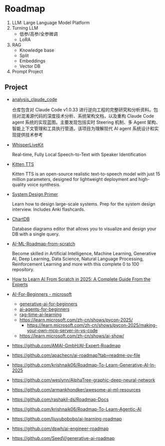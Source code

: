 # Roadmap

1. LLM: Large Language Model Platform
2. Turning LLM
    - 低参/高参/全参微调
    - LoRA
3. RAG 
    - Knowledge base
    - Split
    - Embeddings
    - Vector DB
4. Prompt Project


## Project

- [analysis_claude_code](https://github.com/shareAI-lab/analysis_claude_code)

    仓库包含对 Claude Code v1.0.33 进行逆向工程的完整研究和分析资料。包括对混淆源代码的深度技术分析、系统架构文档，以及重构 Claude Code agent 系统的实现蓝图。主要发现包括实时 Steering 机制、多 Agent 架构、智能上下文管理和工具执行管道。该项目为理解现代 AI agent 系统设计和实现提供技术参考

- [WhisperLiveKit](https://github.com/QuentinFuxa/WhisperLiveKit)
  
  Real-time, Fully Local Speech-to-Text with Speaker Identification

- [Kitten TTS](https://github.com/KittenML/KittenTTS)
  
  Kitten TTS is an open-source realistic text-to-speech model with just 15 million parameters, designed for lightweight deployment and high-quality voice synthesis.

- [System Design Primer](https://github.com/donnemartin/system-design-primer)

    Learn how to design large-scale systems. Prep for the system design interview. Includes Anki flashcards.

- [ChartDB](https://github.com/chartdb/chartdb)

    Database diagrams editor that allows you to visualize and design your DB with a single query.

- [AI-ML-Roadmap-from-scratch](https://github.com/aadi1011/AI-ML-Roadmap-from-scratch)

    Become skilled in Artificial Intelligence, Machine Learning, Generative AI, Deep Learning, Data Science, Natural Language Processing, Reinforcement Learning and more with this complete 0 to 100 repository.

- [How to Learn AI From Scratch in 2025: A Complete Guide From the Experts](https://www.datacamp.com/blog/how-to-learn-ai)

- [AI-For-Beginners - microsoft](https://microsoft.github.io/AI-For-Beginners/)
  - [generative-ai-for-beginners](https://learn.microsoft.com/zh-cn/shows/generative-ai-for-beginners/)
  - [ai-agents-for-beginners](https://learn.microsoft.com/zh-cn/shows/ai-agents-for-beginners/)
  - [rag-time-ai-learning](https://learn.microsoft.com/zh-cn/shows/rag-time-ai-learning/)
  - https://learn.microsoft.com/zh-cn/shows/pycon-2025/
    - https://learn.microsoft.com/zh-cn/shows/pycon-2025/making-your-own-mcp-server-in-vs-code
  - https://learn.microsoft.com/zh-cn/shows/ai-show/

- https://github.com/AMAI-GmbH/AI-Expert-Roadmap
- https://github.com/apachecn/ai-roadmap?tab=readme-ov-file
- https://github.com/krishnaik06/Roadmap-To-Learn-Generative-AI-In-2025
- https://github.com/weslynn/AlphaTree-graphic-deep-neural-network
- https://github.com/armankhondker/awesome-ai-ml-resources
- https://github.com/rashakil-ds/Roadmap-Docs
- https://github.com/krishnaik06/Roadmap-To-Learn-Agentic-AI
- https://github.com/liuyubobobo/ai-learning-roadmap
- https://github.com/dswh/ai-engineer-roadmap
- https://github.com/SeedV/generative-ai-roadmap